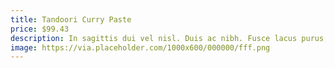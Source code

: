 ```yaml
---
title: Tandoori Curry Paste
price: $99.43
description: In sagittis dui vel nisl. Duis ac nibh. Fusce lacus purus, aliquet at, feugiat non, pretium quis, lectus.
image: https://via.placeholder.com/1000x600/000000/fff.png
---
```


